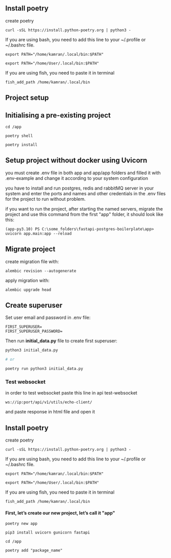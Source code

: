 ## Install poetry
create poetry
```
curl -sSL https://install.python-poetry.org | python3 -
```
If you are using bash, you need to add this line to your ~/.profile or ~/.bashrc file.  
```
export PATH="/home/kamran/.local/bin:$PATH"
```
```
export PATH="/home/User/.local/bin:$PATH"
```
If you are using fish, you need to paste it in terminal
```
fish_add_path /home/kamran/.local/bin
```
## Project setup

## Initialising a pre-existing project
```
cd /app
```
```
poetry shell
```
```
poetry install
```

## Setup project without docker using Uvicorn
you must create .env file in both app and app/app folders and filled it with .env-example and change it according to your system configuration

you have to install and run postgres, redis and rabbitMQ server in your system and enter the ports and names and other credentials in the .env files for the project to run without problem.

if you want to run the project, after starting the named servers, migrate the project and use this command from the first "app" folder, it should look like this:
```
(app-py3.10) PS C:\some_folders\fastapi-postgres-boilerplate\app> uvicorn app.main:app --reload
```
## Migrate project
create migration file with:
```
alembic revision --autogenerate
```
apply migration with:
```commandline
alembic upgrade head
```

## Create superuser
Set user email and password in .env file:

```
FIRST_SUPERUSER=
FIRST_SUPERUSER_PASSWORD=
```

Then run __initial_data.py__ file to create first superuser:

```bash
python3 initial_data.py

# or

poetry run python3 initial_data.py
```

### Test websocket
in order to test websocket paste this line in api test-websocket
```commandline
ws://ip:port/api/v1/utils/echo-client/
```
and paste response in html file and open it


## Install poetry
create poetry
```
curl -sSL https://install.python-poetry.org | python3 -
```
If you are using bash, you need to add this line to your ~/.profile or ~/.bashrc file.  
```
export PATH="/home/kamran/.local/bin:$PATH"
```
```
export PATH="/home/User/.local/bin:$PATH"
```
If you are using fish, you need to paste it in terminal
```
fish_add_path /home/kamran/.local/bin
```


#### First, let’s create our new project, let’s call it "app"
```
poetry new app
```
```
pip3 install uvicorn gunicorn fastapi
```
```
cd /app
```
```
poetry add "package_name"
```